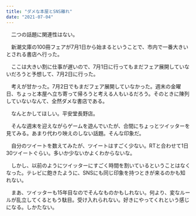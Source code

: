 ```yaml
---
title: "ダメな本屋とSNS離れ"
date: "2021-07-04"
---
```


　二つの話題に関連性はない。

　新潮文庫の100冊フェアが7月1日から始まるということで、市内で一番大きいとされる書店へ行った。

　ここは大きい割に仕事が遅いので、7月1日に行ってもまだフェア展開していないだろうと予想して、7月2日に行った。

　考えが甘かった。7月2日でもまだフェア展開していなかった。週末の金曜日、ちょっと本屋へ立ち寄って帰ろうと考える人もいるだろう。そのときに陳列していないなんて、全然ダメな書店である。

　なんとかしてほしい。平安堂長野店。

　そんな週末を迎えながらゲームを遊んでいたが、合間にちょっとツイッターを見てみる。あまり代わり映えのしない話題。そんな印象だ。

　自分のツイートを数えてみたが、ツイートはすごく少ない。RTと合わせて1日30ツイートぐらい。多いか少ないかよくわからないな。

　しかし、以前のようにツイッターにすごく時間を割いているということはなくなった。テレビに飽きたように、SNSにも同じ印象を持つときが来るのかも知れない。

　まあ、ツイッターも15年目なのでそんなものかもしれない。何より、変なルールが乱立してくるともう駄目。受け入れられない。好きにやってくれという感じになる。しかたない。
